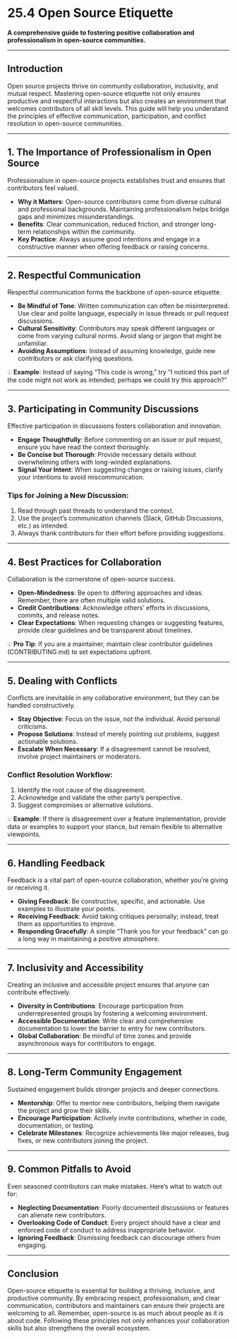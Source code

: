 # 25.4 Open Source Etiquette  
**A comprehensive guide to fostering positive collaboration and professionalism in open-source communities.**

---

## Introduction  

Open source projects thrive on community collaboration, inclusivity, and mutual respect. Mastering open-source etiquette not only ensures productive and respectful interactions but also creates an environment that welcomes contributors of all skill levels. This guide will help you understand the principles of effective communication, participation, and conflict resolution in open-source communities.  

---

## 1. The Importance of Professionalism in Open Source  

Professionalism in open-source projects establishes trust and ensures that contributors feel valued.  
- **Why it Matters**: Open-source contributors come from diverse cultural and professional backgrounds. Maintaining professionalism helps bridge gaps and minimizes misunderstandings.  
- **Benefits**: Clear communication, reduced friction, and stronger long-term relationships within the community.  
- **Key Practice**: Always assume good intentions and engage in a constructive manner when offering feedback or raising concerns.  

---

## 2. Respectful Communication  

Respectful communication forms the backbone of open-source etiquette.  
- **Be Mindful of Tone**: Written communication can often be misinterpreted. Use clear and polite language, especially in issue threads or pull request discussions.  
- **Cultural Sensitivity**: Contributors may speak different languages or come from varying cultural norms. Avoid slang or jargon that might be unfamiliar.  
- **Avoiding Assumptions**: Instead of assuming knowledge, guide new contributors or ask clarifying questions.  

💡 **Example**: Instead of saying “This code is wrong,” try “I noticed this part of the code might not work as intended; perhaps we could try this approach?”  

---

## 3. Participating in Community Discussions  

Effective participation in discussions fosters collaboration and innovation.  
- **Engage Thoughtfully**: Before commenting on an issue or pull request, ensure you have read the context thoroughly.  
- **Be Concise but Thorough**: Provide necessary details without overwhelming others with long-winded explanations.  
- **Signal Your Intent**: When suggesting changes or raising issues, clarify your intentions to avoid miscommunication.  

### Tips for Joining a New Discussion:  
1. Read through past threads to understand the context.  
2. Use the project’s communication channels (Slack, GitHub Discussions, etc.) as intended.  
3. Always thank contributors for their effort before providing suggestions.  

---

## 4. Best Practices for Collaboration  

Collaboration is the cornerstone of open-source success.  
- **Open-Mindedness**: Be open to differing approaches and ideas. Remember, there are often multiple valid solutions.  
- **Credit Contributions**: Acknowledge others’ efforts in discussions, commits, and release notes.  
- **Clear Expectations**: When requesting changes or suggesting features, provide clear guidelines and be transparent about timelines.  

💡 **Pro Tip**: If you are a maintainer, maintain clear contributor guidelines (CONTRIBUTING.md) to set expectations upfront.  

---

## 5. Dealing with Conflicts  

Conflicts are inevitable in any collaborative environment, but they can be handled constructively.  
- **Stay Objective**: Focus on the issue, not the individual. Avoid personal criticisms.  
- **Propose Solutions**: Instead of merely pointing out problems, suggest actionable solutions.  
- **Escalate When Necessary**: If a disagreement cannot be resolved, involve project maintainers or moderators.  

### Conflict Resolution Workflow:  
1. Identify the root cause of the disagreement.  
2. Acknowledge and validate the other party’s perspective.  
3. Suggest compromises or alternative solutions.  

💡 **Example**: If there is disagreement over a feature implementation, provide data or examples to support your stance, but remain flexible to alternative viewpoints.  

---

## 6. Handling Feedback  

Feedback is a vital part of open-source collaboration, whether you’re giving or receiving it.  
- **Giving Feedback**: Be constructive, specific, and actionable. Use examples to illustrate your points.  
- **Receiving Feedback**: Avoid taking critiques personally; instead, treat them as opportunities to improve.  
- **Responding Gracefully**: A simple “Thank you for your feedback” can go a long way in maintaining a positive atmosphere.  

---

## 7. Inclusivity and Accessibility  

Creating an inclusive and accessible project ensures that anyone can contribute effectively.  
- **Diversity in Contributions**: Encourage participation from underrepresented groups by fostering a welcoming environment.  
- **Accessible Documentation**: Write clear and comprehensive documentation to lower the barrier to entry for new contributors.  
- **Global Collaboration**: Be mindful of time zones and provide asynchronous ways for contributors to engage.  

---

## 8. Long-Term Community Engagement  

Sustained engagement builds stronger projects and deeper connections.  
- **Mentorship**: Offer to mentor new contributors, helping them navigate the project and grow their skills.  
- **Encourage Participation**: Actively invite contributions, whether in code, documentation, or testing.  
- **Celebrate Milestones**: Recognize achievements like major releases, bug fixes, or new contributors joining the project.  

---

## 9. Common Pitfalls to Avoid  

Even seasoned contributors can make mistakes. Here’s what to watch out for:  
- **Neglecting Documentation**: Poorly documented discussions or features can alienate new contributors.  
- **Overlooking Code of Conduct**: Every project should have a clear and enforced code of conduct to address inappropriate behavior.  
- **Ignoring Feedback**: Dismissing feedback can discourage others from engaging.  

---

## Conclusion  

Open-source etiquette is essential for building a thriving, inclusive, and productive community. By embracing respect, professionalism, and clear communication, contributors and maintainers can ensure their projects are welcoming to all. Remember, open-source is as much about people as it is about code. Following these principles not only enhances your collaboration skills but also strengthens the overall ecosystem.  
